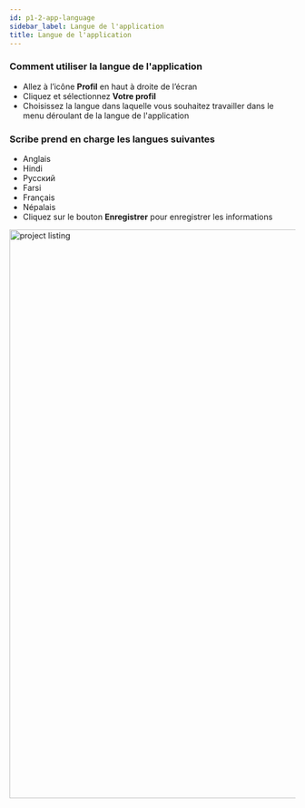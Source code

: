 ```yaml
---
id: p1-2-app-language
sidebar_label: Langue de l'application
title: Langue de l'application
---
```


### Comment utiliser la langue de l'application ###

- Allez à l’icône **Profil** en haut à droite de l’écran
- Cliquez et sélectionnez  **Votre profil**
- Choisissez la langue dans laquelle vous souhaitez travailler dans le menu déroulant de la langue de l'application

### Scribe prend en charge les langues suivantes ###
  - Anglais
  - Hindi
  - Русский
  - Farsi
  - Français
  - Népalais
- Cliquez sur le bouton **Enregistrer** pour enregistrer les informations

<img src="/assets/applanguage.png"  width="1000px" alt="project listing"/> 